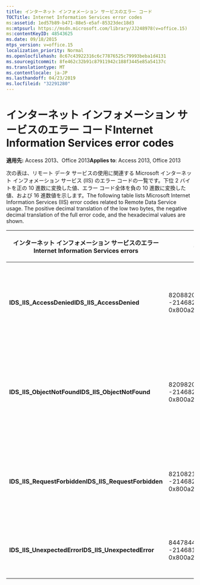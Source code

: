 ```yaml
---
title: インターネット インフォメーション サービスのエラー コード
TOCTitle: Internet Information Services error codes
ms:assetid: 1ed57b89-b471-88e5-e5af-85323dec18d3
ms:mtpsurl: https://msdn.microsoft.com/library/JJ248978(v=office.15)
ms:contentKeyID: 48543625
ms.date: 09/18/2015
mtps_version: v=office.15
localization_priority: Normal
ms.openlocfilehash: 8c67c43922316c6c77876525c79993beba1d4131
ms.sourcegitcommit: 8fe462c32b91c87911942c188f3445e85a54137c
ms.translationtype: MT
ms.contentlocale: ja-JP
ms.lasthandoff: 04/23/2019
ms.locfileid: "32291280"
---
```

# <a name="internet-information-services-error-codes"></a><span data-ttu-id="924d0-102">インターネット インフォメーション サービスのエラー コード</span><span class="sxs-lookup"><span data-stu-id="924d0-102">Internet Information Services error codes</span></span>

<span data-ttu-id="924d0-103">**適用先:** Access 2013、Office 2013</span><span class="sxs-lookup"><span data-stu-id="924d0-103">**Applies to**: Access 2013, Office 2013</span></span>

<span data-ttu-id="924d0-p101">次の表は、リモート データ サービスの使用に関連する Microsoft インターネット インフォメーション サービス (IIS) のエラー コードの一覧です。下位 2 バイトを正の 10 進数に変換した値、エラー コード全体を負の 10 進数に変換した値、および 16 進数値を示します。</span><span class="sxs-lookup"><span data-stu-id="924d0-p101">The following table lists Microsoft Internet Information Services (IIS) error codes related to Remote Data Service usage. The positive decimal translation of the low two bytes, the negative decimal translation of the full error code, and the hexadecimal values are shown.</span></span>

<table>
<colgroup>
<col style="width: 33%" />
<col style="width: 33%" />
<col style="width: 33%" />
</colgroup>
<thead>
<tr class="header">
<th><p><span data-ttu-id="924d0-106">インターネット インフォメーション サービスのエラー</span><span class="sxs-lookup"><span data-stu-id="924d0-106">Internet Information Services errors</span></span></p></th>
<th><p><span data-ttu-id="924d0-107">番号</span><span class="sxs-lookup"><span data-stu-id="924d0-107">Number</span></span></p></th>
<th><p><span data-ttu-id="924d0-108">説明</span><span class="sxs-lookup"><span data-stu-id="924d0-108">Description</span></span></p></th>
</tr>
</thead>
<tbody>
<tr class="odd">
<td><p><span data-ttu-id="924d0-109"><strong>IDS_IIS_AccessDenied</strong></span><span class="sxs-lookup"><span data-stu-id="924d0-109"><strong>IDS_IIS_AccessDenied</strong></span></span></p></td>
<td><p><span data-ttu-id="924d0-110">8208</span><span class="sxs-lookup"><span data-stu-id="924d0-110">8208</span></span><br />
<span data-ttu-id="924d0-111">-2146820080</span><span class="sxs-lookup"><span data-stu-id="924d0-111">-2146820080</span></span><br />
<span data-ttu-id="924d0-112">0x800a2010</span><span class="sxs-lookup"><span data-stu-id="924d0-112">0x800A2010</span></span></p></td>
<td><p><span data-ttu-id="924d0-113">インターネット サーバー エラー : アクセスは拒否されました。</span><span class="sxs-lookup"><span data-stu-id="924d0-113">Internet Server Error: Access Denied.</span></span></p></td>
</tr>
<tr class="even">
<td><p><span data-ttu-id="924d0-114"><strong>IDS_IIS_ObjectNotFound</strong></span><span class="sxs-lookup"><span data-stu-id="924d0-114"><strong>IDS_IIS_ObjectNotFound</strong></span></span></p></td>
<td><p><span data-ttu-id="924d0-115">8209</span><span class="sxs-lookup"><span data-stu-id="924d0-115">8209</span></span><br />
<span data-ttu-id="924d0-116">-2146820079</span><span class="sxs-lookup"><span data-stu-id="924d0-116">-2146820079</span></span><br />
<span data-ttu-id="924d0-117">0x800a2011</span><span class="sxs-lookup"><span data-stu-id="924d0-117">0x800A2011</span></span></p></td>
<td><p><span data-ttu-id="924d0-118">インターネット サーバー エラー : オブジェクト/モジュールが見つかりません。</span><span class="sxs-lookup"><span data-stu-id="924d0-118">Internet Server Error: Object/module not found.</span></span></p></td>
</tr>
<tr class="odd">
<td><p><span data-ttu-id="924d0-119"><strong>IDS_IIS_RequestForbidden</strong></span><span class="sxs-lookup"><span data-stu-id="924d0-119"><strong>IDS_IIS_RequestForbidden</strong></span></span></p></td>
<td><p><span data-ttu-id="924d0-120">8210</span><span class="sxs-lookup"><span data-stu-id="924d0-120">8210</span></span><br />
<span data-ttu-id="924d0-121">-2146820078</span><span class="sxs-lookup"><span data-stu-id="924d0-121">-2146820078</span></span><br />
<span data-ttu-id="924d0-122">0x800a2012</span><span class="sxs-lookup"><span data-stu-id="924d0-122">0x800A2012</span></span></p></td>
<td><p><span data-ttu-id="924d0-123">インターネット サーバー エラー : 要求は禁止されています。</span><span class="sxs-lookup"><span data-stu-id="924d0-123">Internet Server Error: Request Forbidden.</span></span></p></td>
</tr>
<tr class="even">
<td><p><span data-ttu-id="924d0-124"><strong>IDS_IIS_UnexpectedError</strong></span><span class="sxs-lookup"><span data-stu-id="924d0-124"><strong>IDS_IIS_UnexpectedError</strong></span></span></p></td>
<td><p><span data-ttu-id="924d0-125">8447</span><span class="sxs-lookup"><span data-stu-id="924d0-125">8447</span></span><br />
<span data-ttu-id="924d0-126">-2146819841</span><span class="sxs-lookup"><span data-stu-id="924d0-126">-2146819841</span></span><br />
<span data-ttu-id="924d0-127">0x800a20ff</span><span class="sxs-lookup"><span data-stu-id="924d0-127">0x800A20FF</span></span></p></td>
<td><p><span data-ttu-id="924d0-128">インターネット サーバー エラーです。</span><span class="sxs-lookup"><span data-stu-id="924d0-128">Internet Server Error.</span></span></p></td>
</tr>
</tbody>
</table>

